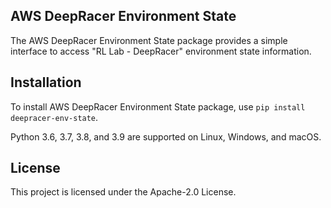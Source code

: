 ## AWS DeepRacer Environment State

The AWS DeepRacer Environment State package provides a simple interface to access "RL Lab - DeepRacer" environment state information.
 
## Installation

To install AWS DeepRacer Environment State package, use `pip install deepracer-env-state`.

Python 3.6, 3.7, 3.8, and 3.9 are supported on Linux, Windows, and macOS.

## License

This project is licensed under the Apache-2.0 License.